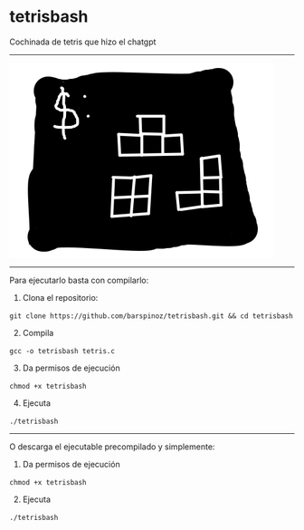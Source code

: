 # tetrisbash
Cochinada de tetris que hizo el chatgpt

---

![tetrisbash](/logo.png)

---

Para ejecutarlo basta con compilarlo:

1. Clona el repositorio:

`git clone https://github.com/barspinoz/tetrisbash.git && cd tetrisbash`

2. Compila

`gcc -o tetrisbash tetris.c`

3. Da permisos de ejecución

`chmod +x tetrisbash`

4. Ejecuta

`./tetrisbash`

---

O descarga el ejecutable precompilado y simplemente:

1. Da permisos de ejecución

`chmod +x tetrisbash`

2. Ejecuta

`./tetrisbash`
